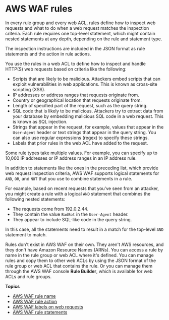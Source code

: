 # AWS WAF rules<a name="waf-rules"></a>

In every rule group and every web ACL, rules define how to inspect web requests and what to do when a web request matches the inspection criteria\. Each rule requires one top\-level statement, which might contain nested statements at any depth, depending on the rule and statement type\. 

The inspection instructions are included in the JSON format as rule statements and the action in rule actions\. 

You use the rules in a web ACL to define how to inspect and handle HTTP\(S\) web requests based on criteria like the following: 
+ Scripts that are likely to be malicious\. Attackers embed scripts that can exploit vulnerabilities in web applications\. This is known as cross\-site scripting \(XSS\)\.
+ IP addresses or address ranges that requests originate from\.
+ Country or geographical location that requests originate from\.
+ Length of specified part of the request, such as the query string\.
+ SQL code that is likely to be malicious\. Attackers try to extract data from your database by embedding malicious SQL code in a web request\. This is known as SQL injection\.
+ Strings that appear in the request, for example, values that appear in the `User-Agent` header or text strings that appear in the query string\. You can also use regular expressions \(regex\) to specify these strings\.
+ Labels that prior rules in the web ACL have added to the request\.

Some rule types take multiple values\. For example, you can specify up to 10,000 IP addresses or IP address ranges in an IP address rule\.

In addition to statements like the ones in the preceding list, which provide web request inspection criteria, AWS WAF supports logical statements for `AND`, `OR`, and `NOT` that you use to combine statements in a rule\. 

For example, based on recent requests that you've seen from an attacker, you might create a rule with a logical `AND` statement that combines the following nested statements: 
+ The requests come from 192\.0\.2\.44\.
+ They contain the value `BadBot` in the `User-Agent` header\.
+ They appear to include SQL\-like code in the query string\.

In this case, all the statements need to result in a match for the top\-level `AND` statement to match\. 

Rules don't exist in AWS WAF on their own\. They aren't AWS resources, and they don't have Amazon Resource Names \(ARNs\)\. You can access a rule by name in the rule group or web ACL where it's defined\. You can manage rules and copy them to other web ACLs by using the JSON format of the rule group or web ACL that contains the rule\. Or you can manage them through the AWS WAF console **Rule Builder**, which is available for web ACLs and rule groups\.

**Topics**
+ [AWS WAF rule name](waf-rule-name.md)
+ [AWS WAF rule action](waf-rule-action.md)
+ [AWS WAF labels on web requests](waf-rule-labels.md)
+ [AWS WAF rule statements](waf-rule-statements.md)